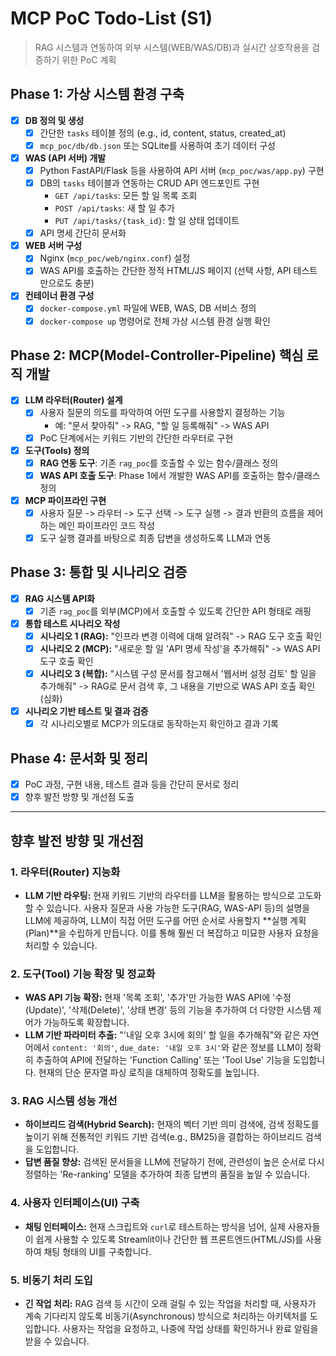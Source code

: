 # MCP PoC Todo-List (S1)

> RAG 시스템과 연동하여 외부 시스템(WEB/WAS/DB)과 실시간 상호작용을 검증하기 위한 PoC 계획

## Phase 1: 가상 시스템 환경 구축

- [x] **DB 정의 및 생성**
    - [x] 간단한 `tasks` 테이블 정의 (e.g., id, content, status, created_at)
    - [x] `mcp_poc/db/db.json` 또는 SQLite를 사용하여 초기 데이터 구성

- [x] **WAS (API 서버) 개발**
    - [x] Python FastAPI/Flask 등을 사용하여 API 서버 (`mcp_poc/was/app.py`) 구현
    - [x] DB의 `tasks` 테이블과 연동하는 CRUD API 엔드포인트 구현
        - `GET /api/tasks`: 모든 할 일 목록 조회
        - `POST /api/tasks`: 새 할 일 추가
        - `PUT /api/tasks/{task_id}`: 할 일 상태 업데이트
    - [x] API 명세 간단히 문서화

- [x] **WEB 서버 구성**
    - [x] Nginx (`mcp_poc/web/nginx.conf`) 설정
    - [x] WAS API를 호출하는 간단한 정적 HTML/JS 페이지 (선택 사항, API 테스트만으로도 충분)

- [x] **컨테이너 환경 구성**
    - [x] `docker-compose.yml` 파일에 WEB, WAS, DB 서비스 정의
    - [x] `docker-compose up` 명령어로 전체 가상 시스템 환경 실행 확인

## Phase 2: MCP(Model-Controller-Pipeline) 핵심 로직 개발

- [x] **LLM 라우터(Router) 설계**
    - [x] 사용자 질문의 의도를 파악하여 어떤 도구를 사용할지 결정하는 기능
        - 예: "문서 찾아줘" -> RAG, "할 일 등록해줘" -> WAS API
    - [x] PoC 단계에서는 키워드 기반의 간단한 라우터로 구현

- [x] **도구(Tools) 정의**
    - [x] **RAG 연동 도구**: 기존 `rag_poc`를 호출할 수 있는 함수/클래스 정의
    - [x] **WAS API 호출 도구**: Phase 1에서 개발한 WAS API를 호출하는 함수/클래스 정의

- [x] **MCP 파이프라인 구현**
    - [x] 사용자 질문 -> 라우터 -> 도구 선택 -> 도구 실행 -> 결과 반환의 흐름을 제어하는 메인 파이프라인 코드 작성
    - [x] 도구 실행 결과를 바탕으로 최종 답변을 생성하도록 LLM과 연동

## Phase 3: 통합 및 시나리오 검증

- [x] **RAG 시스템 API화**
    - [x] 기존 `rag_poc`를 외부(MCP)에서 호출할 수 있도록 간단한 API 형태로 래핑

- [x] **통합 테스트 시나리오 작성**
    - [x] **시나리오 1 (RAG):** "인프라 변경 이력에 대해 알려줘" -> RAG 도구 호출 확인
    - [x] **시나리오 2 (MCP):** "새로운 할 일 'API 명세 작성'을 추가해줘" -> WAS API 도구 호출 확인
    - [x] **시나리오 3 (복합):** "시스템 구성 문서를 참고해서 '웹서버 설정 검토' 할 일을 추가해줘" -> RAG로 문서 검색 후, 그 내용을 기반으로 WAS API 호출 확인 (심화)

- [x] **시나리오 기반 테스트 및 결과 검증**
    - [x] 각 시나리오별로 MCP가 의도대로 동작하는지 확인하고 결과 기록

## Phase 4: 문서화 및 정리

- [x] PoC 과정, 구현 내용, 테스트 결과 등을 간단히 문서로 정리
- [x] 향후 발전 방향 및 개선점 도출

---

## 향후 발전 방향 및 개선점

### 1. 라우터(Router) 지능화
- **LLM 기반 라우팅:** 현재 키워드 기반의 라우터를 LLM을 활용하는 방식으로 고도화할 수 있습니다. 사용자 질문과 사용 가능한 도구(RAG, WAS-API 등)의 설명을 LLM에 제공하여, LLM이 직접 어떤 도구를 어떤 순서로 사용할지 **실행 계획(Plan)**을 수립하게 만듭니다. 이를 통해 훨씬 더 복잡하고 미묘한 사용자 요청을 처리할 수 있습니다.

### 2. 도구(Tool) 기능 확장 및 정교화
- **WAS API 기능 확장:** 현재 '목록 조회', '추가'만 가능한 WAS API에 '수정(Update)', '삭제(Delete)', '상태 변경' 등의 기능을 추가하여 더 다양한 시스템 제어가 가능하도록 확장합니다.
- **LLM 기반 파라미터 추출:** "'내일 오후 3시에 회의' 할 일을 추가해줘"와 같은 자연어에서 `content: '회의'`, `due_date: '내일 오후 3시'`와 같은 정보를 LLM이 정확히 추출하여 API에 전달하는 'Function Calling' 또는 'Tool Use' 기능을 도입합니다. 현재의 단순 문자열 파싱 로직을 대체하여 정확도를 높입니다.

### 3. RAG 시스템 성능 개선
- **하이브리드 검색(Hybrid Search):** 현재의 벡터 기반 의미 검색에, 검색 정확도를 높이기 위해 전통적인 키워드 기반 검색(e.g., BM25)을 결합하는 하이브리드 검색을 도입합니다.
- **답변 품질 향상:** 검색된 문서들을 LLM에 전달하기 전에, 관련성이 높은 순서로 다시 정렬하는 'Re-ranking' 모델을 추가하여 최종 답변의 품질을 높일 수 있습니다.

### 4. 사용자 인터페이스(UI) 구축
- **채팅 인터페이스:** 현재 스크립트와 `curl`로 테스트하는 방식을 넘어, 실제 사용자들이 쉽게 사용할 수 있도록 Streamlit이나 간단한 웹 프론트엔드(HTML/JS)를 사용하여 채팅 형태의 UI를 구축합니다.

### 5. 비동기 처리 도입
- **긴 작업 처리:** RAG 검색 등 시간이 오래 걸릴 수 있는 작업을 처리할 때, 사용자가 계속 기다리지 않도록 비동기(Asynchronous) 방식으로 처리하는 아키텍처를 도입합니다. 사용자는 작업을 요청하고, 나중에 작업 상태를 확인하거나 완료 알림을 받을 수 있습니다.